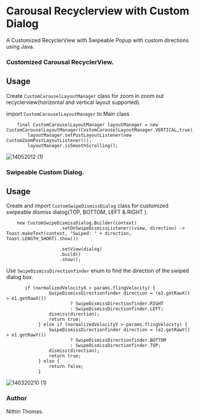 # Carousal Recyclerview with Custom Dialog 

 A Customized RecyclerView with Swipeable Popup with custom directions using Java.

### Customized Carousal RecyclerView.

## Usage


Create `CustomCarouselLayoutManager`  class for zoom in zoom out recyclerview(horizontal and vertical layout supported).

import `CustomCarouselLayoutManager` to Main class

```
    final CustomCarouselLayoutManager layoutManager = new CustomCarouselLayoutManager(CustomCarouselLayoutManager.VERTICAL,true);
        layoutManager.setPostLayoutListener(new CustomZoomPostLayoutListener());
        layoutManager.isSmoothScrolling();
```
![14052012 (1)](https://user-images.githubusercontent.com/71749797/118281040-6b459000-b4ea-11eb-8a6c-d47f406788cc.gif)



### Swipeable Custom Dialog.

## Usage




Create  and import `CustomSwipeDismissDialog`  class for customized swipeable dismiss dialog(TOP, BOTTOM, LEFT & RIGHT ).
```
    new CustomSwipeDismissDialog.Builder(context)
                    .setOnSwipeDismissListener((view, direction) -> Toast.makeText(context, "Swiped: " + direction, Toast.LENGTH_SHORT).show())

                    .setView(dialog)
                    .build()
                    .show();
```



Use `SwipeDismissDirectionfinder` enum to find the direction of the swiped dialog box.


```
       if (normalizedVelocityX > params.flingVelocity) {
                SwipeDismissDirectionfinder direction = (e2.getRawX() > e1.getRawX())
                        ? SwipeDismissDirectionfinder.RIGHT
                        : SwipeDismissDirectionfinder.LEFT;
                dismiss(direction);
                return true;
            } else if (normalizedVelocityY > params.flingVelocity) {
                SwipeDismissDirectionfinder direction = (e2.getRawY() > e1.getRawY())
                        ? SwipeDismissDirectionfinder.BOTTOM
                        : SwipeDismissDirectionfinder.TOP;
                dismiss(direction);
                return true;
            } else {
                return false;
            }
```

![140320210 (1)](https://user-images.githubusercontent.com/71749797/118280379-c925a800-b4e9-11eb-9293-44a4d4470d6e.gif)
### Author



Nithin Thomas.
